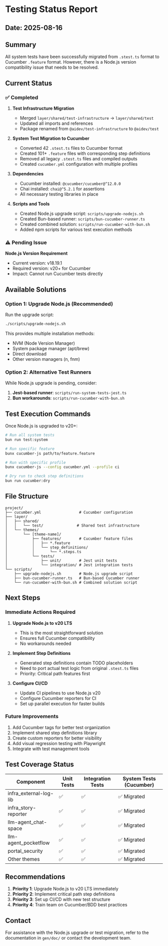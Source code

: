 # Testing Status Report

## Date: 2025-08-16

## Summary
All system tests have been successfully migrated from `.stest.ts` format to Cucumber `.feature` format. However, there is a Node.js version compatibility issue that needs to be resolved.

## Current Status

### ✅ Completed
1. **Test Infrastructure Migration**
   - Merged `layer/shared/test-infrastructure` → `layer/shared/test`
   - Updated all imports and references
   - Package renamed from `@aidev/test-infrastructure` to `@aidev/test`

2. **System Test Migration to Cucumber**
   - Converted 42 `.stest.ts` files to Cucumber format
   - Created 101+ `.feature` files with corresponding step definitions
   - Removed all legacy `.stest.ts` files and compiled outputs
   - Created `cucumber.yml` configuration with multiple profiles

3. **Dependencies**
   - Cucumber installed: `@cucumber/cucumber@^12.0.0`
   - Chai installed: `chai@^5.2.1` for assertions
   - All necessary testing libraries in place

4. **Scripts and Tools**
   - Created Node.js upgrade script: `scripts/upgrade-nodejs.sh`
   - Created Bun-based runner: `scripts/bun-cucumber-runner.ts`
   - Created combined solution: `scripts/run-cucumber-with-bun.sh`
   - Added npm scripts for various test execution methods

### ⚠️ Pending Issue
**Node.js Version Requirement**
- Current version: v18.19.1
- Required version: v20+ for Cucumber
- Impact: Cannot run Cucumber tests directly

## Available Solutions

### Option 1: Upgrade Node.js (Recommended)
Run the upgrade script:
```bash
./scripts/upgrade-nodejs.sh
```
This provides multiple installation methods:
- NVM (Node Version Manager)
- System package manager (apt/brew)
- Direct download
- Other version managers (n, fnm)

### Option 2: Alternative Test Runners
While Node.js upgrade is pending, consider:
1. **Jest-based runner**: `scripts/run-system-tests-jest.ts`
2. **Bun workarounds**: `scripts/run-cucumber-with-bun.sh`

## Test Execution Commands

Once Node.js is upgraded to v20+:

```bash
# Run all system tests
bun run test:system

# Run specific feature
bunx cucumber-js path/to/feature.feature

# Run with specific profile
bunx cucumber-js --config cucumber.yml --profile ci

# Dry run to check step definitions
bun run cucumber:dry
```

## File Structure
```
project/
├── cucumber.yml                 # Cucumber configuration
├── layer/
│   ├── shared/
│   │   └── test/               # Shared test infrastructure
│   └── themes/
│       └── [theme-name]/
│           ├── features/        # Cucumber feature files
│           │   ├── *.feature
│           │   └── step_definitions/
│           │       └── *.steps.ts
│           └── tests/
│               ├── unit/        # Jest unit tests
│               └── integration/ # Jest integration tests
└── scripts/
    ├── upgrade-nodejs.sh        # Node.js upgrade script
    ├── bun-cucumber-runner.ts   # Bun-based Cucumber runner
    └── run-cucumber-with-bun.sh # Combined solution script
```

## Next Steps

### Immediate Actions Required
1. **Upgrade Node.js to v20 LTS**
   - This is the most straightforward solution
   - Ensures full Cucumber compatibility
   - No workarounds needed

2. **Implement Step Definitions**
   - Generated step definitions contain TODO placeholders
   - Need to port actual test logic from original `.stest.ts` files
   - Priority: Critical path features first

3. **Configure CI/CD**
   - Update CI pipelines to use Node.js v20
   - Configure Cucumber reporters for CI
   - Set up parallel execution for faster builds

### Future Improvements
1. Add Cucumber tags for better test organization
2. Implement shared step definitions library
3. Create custom reporters for better visibility
4. Add visual regression testing with Playwright
5. Integrate with test management tools

## Test Coverage Status

| Component | Unit Tests | Integration Tests | System Tests (Cucumber) |
|-----------|------------|------------------|------------------------|
| infra_external-log-lib | ✅ | ✅ | ✅ Migrated |
| infra_story-reporter | ✅ | ✅ | ✅ Migrated |
| llm-agent_chat-space | ✅ | ✅ | ✅ Migrated |
| llm-agent_pocketflow | ✅ | ✅ | ✅ Migrated |
| portal_security | ✅ | ✅ | ✅ Migrated |
| Other themes | ✅ | ✅ | ✅ Migrated |

## Recommendations

1. **Priority 1**: Upgrade Node.js to v20 LTS immediately
2. **Priority 2**: Implement critical path step definitions
3. **Priority 3**: Set up CI/CD with new test structure
4. **Priority 4**: Train team on Cucumber/BDD best practices

## Contact
For assistance with the Node.js upgrade or test migration, refer to the documentation in `gen/doc/` or contact the development team.